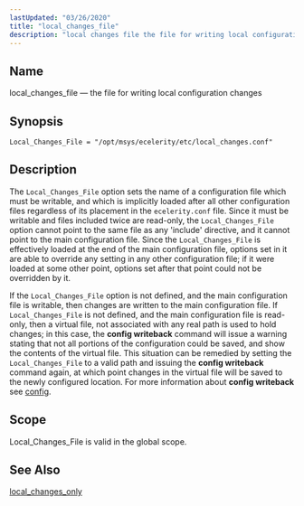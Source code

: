 ```yaml
---
lastUpdated: "03/26/2020"
title: "local_changes_file"
description: "local changes file the file for writing local configuration changes Local Changes File opt msys ecelerity etc local changes conf The Local Changes File option sets the name of a configuration file which must be writable and which is implicitly loaded after all other configuration files regardless of its placement..."
---
```


<a name="conf.ref.local_changes_file"></a> 
## Name

local_changes_file — the file for writing local configuration changes

## Synopsis

`Local_Changes_File = "/opt/msys/ecelerity/etc/local_changes.conf"`

<a name="idp9981088"></a> 
## Description

The `Local_Changes_File` option sets the name of a configuration file which must be writable, and which is implicitly loaded after all other configuration files regardless of its placement in the `ecelerity.conf` file. Since it must be writable and files included twice are read-only, the `Local_Changes_File` option cannot point to the same file as any 'include' directive, and it cannot point to the main configuration file. Since the `Local_Changes_File` is effectively loaded at the end of the main configuration file, options set in it are able to override any setting in any other configuration file; if it were loaded at some other point, options set after that point could not be overridden by it.

If the `Local_Changes_File` option is not defined, and the main configuration file is writable, then changes are written to the main configuration file. If `Local_Changes_File` is not defined, and the main configuration file is read-only, then a virtual file, not associated with any real path is used to hold changes; in this case, the **config writeback**           command will issue a warning stating that not all portions of the configuration could be saved, and show the contents of the virtual file. This situation can be remedied by setting the `Local_Changes_File` to a valid path and issuing the **config writeback**           command again, at which point changes in the virtual file will be saved to the newly configured location. For more information about **config writeback**           see [config](/momentum/3/3-reference/3-reference-console-commands-config).

<a name="idp9989744"></a> 
## Scope

Local_Changes_File is valid in the global scope.

<a name="idp9991392"></a> 
## See Also

[local_changes_only](/momentum/3/3-reference/3-reference-conf-ref-local-changes-only)